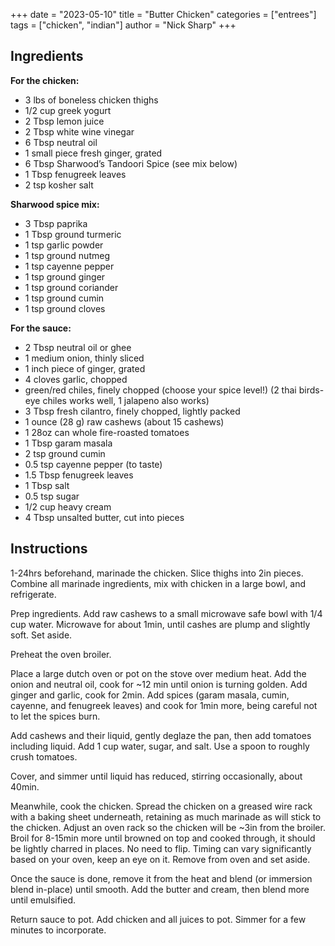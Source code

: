 +++
date = "2023-05-10"
title = "Butter Chicken"
categories = ["entrees"]
tags = ["chicken", "indian"]
author = "Nick Sharp"
+++

## Ingredients

**For the chicken:**

- 3 lbs of boneless chicken thighs
- 1/2 cup greek yogurt
- 2 Tbsp lemon juice
- 2 Tbsp white wine vinegar
- 6 Tbsp neutral oil
- 1 small piece fresh ginger, grated
- 6 Tbsp Sharwood’s Tandoori Spice (see mix below)
- 1 Tbsp fenugreek leaves
- 2 tsp kosher salt

**Sharwood spice mix:**

- 3 Tbsp paprika
- 1 Tbsp ground turmeric
- 1 tsp garlic powder
- 1 tsp ground nutmeg
- 1 tsp cayenne pepper
- 1 tsp ground ginger
- 1 tsp ground coriander
- 1 tsp ground cumin
- 1 tsp ground cloves


**For the sauce:**

- 2 Tbsp neutral oil or ghee
- 1 medium onion, thinly sliced
- 1 inch piece of ginger, grated
- 4 cloves garlic, chopped
- green/red chiles, finely chopped (choose your spice level!) (2 thai birds-eye chiles works well, 1 jalapeno also works)
- 3 Tbsp fresh cilantro, finely chopped, lightly packed
- 1 ounce (28 g) raw cashews (about 15 cashews)
- 1 28oz can whole fire-roasted tomatoes
- 1 Tbsp garam masala
- 2 tsp ground cumin
- 0.5 tsp cayenne pepper (to taste)
- 1.5 Tbsp fenugreek leaves
- 1 Tbsp salt
- 0.5 tsp sugar
- 1/2 cup heavy cream
- 4 Tbsp unsalted butter, cut into pieces


## Instructions

1-24hrs beforehand, marinade the chicken. Slice thighs into 2in pieces. Combine all marinade ingredients, mix with chicken in a large bowl, and refrigerate.

Prep ingredients. Add raw cashews to a small microwave safe bowl with 1/4 cup water. Microwave for about 1min, until cashes are plump and slightly soft. Set aside.

Preheat the oven broiler.

Place a large dutch oven or pot on the stove over medium heat. Add the onion and neutral oil, cook for ~12 min until onion is turning golden. Add ginger and garlic, cook for 2min. Add spices (garam masala, cumin, cayenne, and fenugreek leaves) and cook for 1min more, being careful not to let the spices burn.

Add cashews and their liquid, gently deglaze the pan, then add tomatoes including liquid. Add 1 cup water, sugar, and salt. Use a spoon to roughly crush tomatoes.

Cover, and simmer until liquid has reduced, stirring occasionally, about 40min.

Meanwhile, cook the chicken. Spread the chicken on a greased wire rack with a baking sheet underneath, retaining as much marinade as will stick to the chicken. Adjust an oven rack so the chicken will be ~3in from the broiler. Broil for 8-15min more until browned on top and cooked through, it should be lightly charred in places. No need to flip. Timing can vary significantly based on your oven, keep an eye on it. Remove from oven and set aside.

Once the sauce is done, remove it from the heat and blend (or immersion blend in-place) until smooth. Add the butter and cream, then blend more until emulsified.

Return sauce to pot. Add chicken and all juices to pot. Simmer for a few minutes to incorporate.
